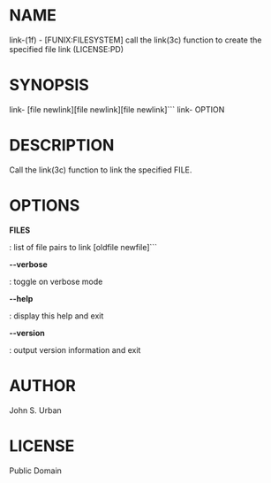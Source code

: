 NAME
====

link-(1f) - \[FUNIX:FILESYSTEM\] call the link(3c) function to create
the specified file link (LICENSE:PD)

SYNOPSIS
========

link- \[file newlink\]\[file newlink\]\[file newlink\]\`\`\` link-
OPTION

DESCRIPTION
===========

Call the link(3c) function to link the specified FILE.

OPTIONS
=======

**FILES**

:   list of file pairs to link \[oldfile newfile\]\`\`\`

****--verbose****

:   toggle on verbose mode

****--help****

:   display this help and exit

****--version****

:   output version information and exit

AUTHOR
======

John S. Urban

LICENSE
=======

Public Domain
